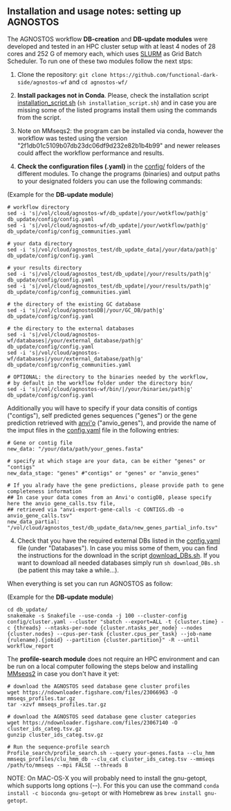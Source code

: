 ## Installation and usage notes: setting up AGNOSTOS

The AGNOSTOS workflow **DB-creation** and **DB-update modules** were developed and tested in an HPC cluster setup with at least 4 nodes of 28 cores and 252 G of memory each, which uses [SLURM](https://slurm.schedmd.com/documentation.html) as Grid Batch Scheduler.
To run one of these two modules follow the next stps:

1.  Clone the repository: `git clone https://github.com/functional-dark-side/agnostos-wf` and `cd agnostos-wf/`

2.  **Install packages not in Conda**. Please, check the installation script [installation_script.sh](installation_script.sh) (`sh installation_script.sh`) and in case you are missing some of the listed programs install them using the commands from the script.
   1. Note on MMseqs2: the program can be installed via conda, however the workflow was tested using the version "2f1db01c5109b07db23dc06df9d232e82b1b4b99" and newer releases could affect the workflow performance and results.

3.  **Check the configuration files (.yaml)** in the [config/](db_update/config) folders of the different modules. To change the programs (binaries) and output paths to your designated folders you can use the following commands:

(Example for the **DB-update module**)

```{bash}
# workflow directory
sed -i 's|/vol/cloud/agnostos-wf/db_update|/your/wotkflow/path|g' db_update/config/config.yaml
sed -i 's|/vol/cloud/agnostos-wf/db_update|/your/wotkflow/path|g' db_update/config/config_communities.yaml

# your data directory
sed -i 's|/vol/cloud/agnostos_test/db_update_data|/your/data/path|g' db_update/config/config.yaml

# your results directory
sed -i 's|/vol/cloud/agnostos_test/db_update|/your/results/path|g' db_update/config/config.yaml
sed -i 's|/vol/cloud/agnostos_test/db_update|/your/results/path|g' db_update/config/config_communities.yaml

# the directory of the existing GC database
sed -i 's|/vol/cloud/agnostosDB|/your/GC_DB/path|g' db_update/config/config.yaml

# the directory to the external databases
sed -i 's|/vol/cloud/agnostos-wf/databases|/your/external_database/path|g' db_update/config/config.yaml
sed -i 's|/vol/cloud/agnostos-wf/databases|/your/external_database/path|g' db_update/config/config_communities.yaml

# OPTIONAL: the directory to the binaries needed by the workflow,
# by default in the workflow folder under the directory bin/
sed -i 's|/vol/cloud/agnostos-wf/bin/|/your/binaries/path|g' db_update/config/config.yaml
```
Additionally you will have to specify if your data consitis of contigs ("contigs"), self predicted genes sequences ("genes") or the gene prediction retrieved with [anvi'o](https://merenlab.org/software/anvio/help/7/programs/anvi-export-gene-calls/) ("anvio_genes"), and provide the name of the imput files in the [config.yaml](db_update/config/config.yaml) file in the following entries:

```{yaml}
# Gene or contig file
new_data: "/your/data/path/your_genes.fasta"

# specify at which stage are your data, can be either "genes" or "contigs"
new_data_stage: "genes" #"contigs" or "genes" or "anvio_genes"

# If you alrady have the gene predictions, please provide path to gene completeness information
## In case your data comes from an Anvi'o contigDB, please specify here the anvio gene_calls.tsv file,
## retrieved via "anvi-export-gene-calls -c CONTIGS.db -o anvio_gene_calls.tsv"
new_data_partial: "/vol/cloud/agnostos_test/db_update_data/new_genes_partial_info.tsv"
```

4.  Check that you have the required external DBs listed in the [config.yaml](db_update/config/config.yaml) file (under "Databases"). In case you miss some of them, you can find the instructions for the download in the script [download_DBs.sh](download_DBs.sh). If you want to download all needed databases simply run `sh download_DBs.sh` (be patient this may take a while...).

When everything is set you can run AGNOSTOS as follow:

(Example for the **DB-update module**)

```{bash}
cd db_update/
snakemake -s Snakefile --use-conda -j 100 --cluster-config config/cluster.yaml --cluster "sbatch --export=ALL -t {cluster.time} -c {threads} --ntasks-per-node {cluster.ntasks_per_node} --nodes {cluster.nodes} --cpus-per-task {cluster.cpus_per_task} --job-name {rulename}.{jobid} --partition {cluster.partition}" -R --until workflow_report
```

The **profile-search module** does not require an HPC environment and can be run on a local computer following the steps below and installing [MMseqs2](https://github.com/soedinglab/MMseqs2) in case you don't have it yet:


```{bash}
# download the AGNOSTOS seed database gene cluster profiles
wget https://ndownloader.figshare.com/files/23066963 -O mmseqs_profiles.tar.gz
tar -xzvf mmseqs_profiles.tar.gz

# download the AGNOSTOS seed database gene cluster categories
wget https://ndownloader.figshare.com/files/23067140 -O cluster_ids_categ.tsv.gz
gunzip cluster_ids_categ.tsv.gz

# Run the sequence-profile search
Profile_search/profile_search.sh --query your-genes.fasta --clu_hmm mmseqs_profiles/clu_hmm_db --clu_cat cluster_ids_categ.tsv --mmseqs /path/to/mmseqs --mpi FALSE --threads 8
```

NOTE: On MAC-OS-X you will probably need to install the gnu-getopt, which supports long options (--). For this you can use the command `conda install -c bioconda gnu-getopt` or with Homebrew as `brew install gnu-getopt`.
